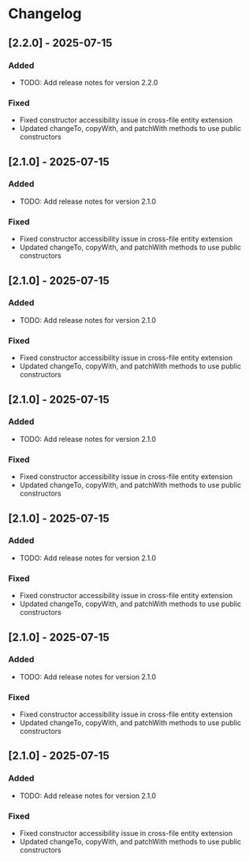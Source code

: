 # Changelog

## [2.2.0] - 2025-07-15

### Added
- TODO: Add release notes for version 2.2.0

### Fixed
- Fixed constructor accessibility issue in cross-file entity extension
- Updated changeTo, copyWith, and patchWith methods to use public constructors


## [2.1.0] - 2025-07-15

### Added
- TODO: Add release notes for version 2.1.0

### Fixed
- Fixed constructor accessibility issue in cross-file entity extension
- Updated changeTo, copyWith, and patchWith methods to use public constructors


## [2.1.0] - 2025-07-15

### Added
- TODO: Add release notes for version 2.1.0

### Fixed
- Fixed constructor accessibility issue in cross-file entity extension
- Updated changeTo, copyWith, and patchWith methods to use public constructors


## [2.1.0] - 2025-07-15

### Added
- TODO: Add release notes for version 2.1.0

### Fixed
- Fixed constructor accessibility issue in cross-file entity extension
- Updated changeTo, copyWith, and patchWith methods to use public constructors


## [2.1.0] - 2025-07-15

### Added
- TODO: Add release notes for version 2.1.0

### Fixed
- Fixed constructor accessibility issue in cross-file entity extension
- Updated changeTo, copyWith, and patchWith methods to use public constructors


## [2.1.0] - 2025-07-15

### Added
- TODO: Add release notes for version 2.1.0

### Fixed
- Fixed constructor accessibility issue in cross-file entity extension
- Updated changeTo, copyWith, and patchWith methods to use public constructors


## [2.1.0] - 2025-07-15

### Added
- TODO: Add release notes for version 2.1.0

### Fixed
- Fixed constructor accessibility issue in cross-file entity extension
- Updated changeTo, copyWith, and patchWith methods to use public constructors


